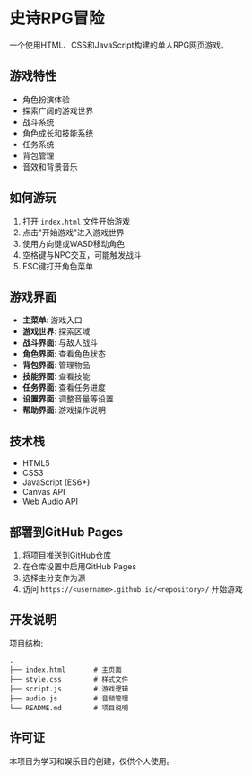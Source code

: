 # 史诗RPG冒险

一个使用HTML、CSS和JavaScript构建的单人RPG网页游戏。

## 游戏特性

- 角色扮演体验
- 探索广阔的游戏世界
- 战斗系统
- 角色成长和技能系统
- 任务系统
- 背包管理
- 音效和背景音乐

## 如何游玩

1. 打开 `index.html` 文件开始游戏
2. 点击"开始游戏"进入游戏世界
3. 使用方向键或WASD移动角色
4. 空格键与NPC交互，可能触发战斗
5. ESC键打开角色菜单

## 游戏界面

- **主菜单**: 游戏入口
- **游戏世界**: 探索区域
- **战斗界面**: 与敌人战斗
- **角色界面**: 查看角色状态
- **背包界面**: 管理物品
- **技能界面**: 查看技能
- **任务界面**: 查看任务进度
- **设置界面**: 调整音量等设置
- **帮助界面**: 游戏操作说明

## 技术栈

- HTML5
- CSS3
- JavaScript (ES6+)
- Canvas API
- Web Audio API

## 部署到GitHub Pages

1. 将项目推送到GitHub仓库
2. 在仓库设置中启用GitHub Pages
3. 选择主分支作为源
4. 访问 `https://<username>.github.io/<repository>/` 开始游戏

## 开发说明

项目结构:
```
.
├── index.html       # 主页面
├── style.css        # 样式文件
├── script.js        # 游戏逻辑
├── audio.js         # 音频管理
└── README.md        # 项目说明
```

## 许可证

本项目为学习和娱乐目的创建，仅供个人使用。
